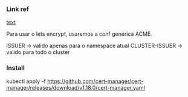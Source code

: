 ### Link ref
[text](https://cert-manager.io/)

Para usar o lets encrypt, usaremos a conf genérica ACME.

ISSUER -> valido apenas para o namespace atual
CLUSTER-ISSUER -> valido para todo o cluster


### Install
kubectl apply -f https://github.com/cert-manager/cert-manager/releases/download/v1.18.0/cert-manager.yaml

